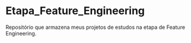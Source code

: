 # Etapa_Feature_Engineering
Repositório que armazena meus projetos de estudos na etapa de Feature Engineering.
